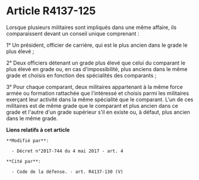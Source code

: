 # Article R4137-125

Lorsque plusieurs militaires sont impliqués dans une même affaire, ils comparaissent devant un conseil unique comprenant :

1° Un président, officier de carrière, qui est le plus ancien dans le grade le plus élevé ;

2° Deux officiers détenant un grade plus élevé que celui du comparant le plus élevé en grade ou, en cas d'impossibilité, plus
anciens dans le même grade et choisis en fonction des spécialités des comparants ;

3° Pour chaque comparant, deux militaires appartenant à la même force armée ou formation rattachée que l'intéressé et choisis
parmi les militaires exerçant leur activité dans la même spécialité que le comparant. L'un de ces militaires est de même
grade que le comparant et plus ancien dans ce grade et l'autre d'un grade supérieur s'il en existe ou, à défaut, plus ancien
dans le même grade.

**Liens relatifs à cet article**

	**Modifié par**:

	  - Décret n°2017-744 du 4 mai 2017 - art. 4

	**Cité par**:

	  - Code de la défense. - art. R4137-130 (V)
